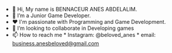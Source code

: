 - 👋 Hi, My name is BENNACEUR ANES ABDELALIM.
- 👀 I’m a Junior Game Developer.
- ❤️ I'm passionate with Programming and Game Development.
- 💞️ I’m looking to collaborate in Developing games
- 📫 How to reach me 
      * Instagram:  @beloved_anes
      * email: business.anesbeloved@gmail.com

<!---
anesbeloved/anesbeloved is a ✨ special ✨ repository because its `README.md` (this file) appears on your GitHub profile.
You can click the Preview link to take a look at your changes.
--->
